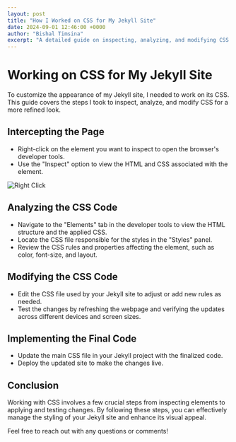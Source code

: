 ```yaml
---
layout: post
title: "How I Worked on CSS for My Jekyll Site"
date: 2024-09-01 12:46:00 +0000
author: "Bishal Timsina"
excerpt: "A detailed guide on inspecting, analyzing, and modifying CSS for a Jekyll site."
---
```


# Working on CSS for My Jekyll Site

To customize the appearance of my Jekyll site, I needed to work on its CSS. This guide covers the steps I took to inspect, analyze, and modify CSS for a more refined look. 

## Intercepting the Page

* Right-click on the element you want to inspect to open the browser's developer tools.
* Use the "Inspect" option to view the HTML and CSS associated with the element.

![Right Click](https://static1.howtogeekimages.com/wordpress/wp-content/uploads/2021/08/right-click_hero_1.jpg?q=50&fit=crop&w=767&h=431&dpr=1.5)

## Analyzing the CSS Code

* Navigate to the "Elements" tab in the developer tools to view the HTML structure and the applied CSS.
* Locate the CSS file responsible for the styles in the "Styles" panel.
* Review the CSS rules and properties affecting the element, such as color, font-size, and layout.

## Modifying the CSS Code

* Edit the CSS file used by your Jekyll site to adjust or add new rules as needed.
* Test the changes by refreshing the webpage and verifying the updates across different devices and screen sizes.

## Implementing the Final Code

* Update the main CSS file in your Jekyll project with the finalized code.
* Deploy the updated site to make the changes live.

## Conclusion

Working with CSS involves a few crucial steps from inspecting elements to applying and testing changes. By following these steps, you can effectively manage the styling of your Jekyll site and enhance its visual appeal.

Feel free to reach out with any questions or comments!
